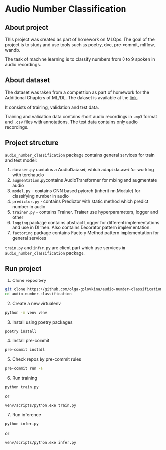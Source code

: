 # Audio Number Classification
## About project

This project was created as part of homework on MLOps.
The goal of the project is to study and use tools such as poetry, dvc, pre-commit, mlflow, wandb.

The task of machine learning is to classify numbers from 0 to 9 spoken in audio recordings.

## About dataset

The dataset was taken from a competition as part of homework for the Additional Chapters of ML/DL.
The dataset is available at the [link](https://www.kaggle.com/competitions/mlds-asr-competition-on-toloka-labelling/data).

It consists of training, validation and test data.

Training and validation data contains short audio recordings in `.mp3` format and `.csv` files with annotations.
The test data contains only audio recordings.

## Project structure

`audio_number_classification` package contains general services for train and test model:
1. `dataset.py` contains a AudioDataset, which adapt dataset for working with torchaudio
2. `augmentation.py`contains AudioTransformer for mixing and augmentate audio
3. `model.py` - contains CNN based pytorch (inherit nn.Module) for classifying number in audio
4. `predictor.py` - contains Predictor with static method which predict number in audio
5. `trainer.py` - contains Trainer. Trainer use hyperparameters, logger and other
6. `logging` package contains abstract Logger for different implementations and use in DI then. Also contains Decorator pattern implementation.
7. `factoring` package contains Factory Method pattern implementation for general services

`train.py` and `infer.py` are client part which use services in `audio_number_classification` package.

## Run project

1. Clone repository

```bash
git clone https://github.com/olga-golovkina/audio-number-classification.git
cd audio-number-classification
```
2. Create a new virtualenv
```bash
python -m venv venv
```

3. Install using poetry packages
```bash
poetry install
```

4. Install pre-commit
```bash
pre-commit install
```

5. Check repos by pre-commit rules
```bash
pre-commit run -a
```

6. Run training
```bash 
python train.py
```
or 
```bash 
venv/scripts/python.exe train.py
```

7. Run inference
```bash 
python infer.py
```
or 
```bash 
venv/scripts/python.exe infer.py
```



